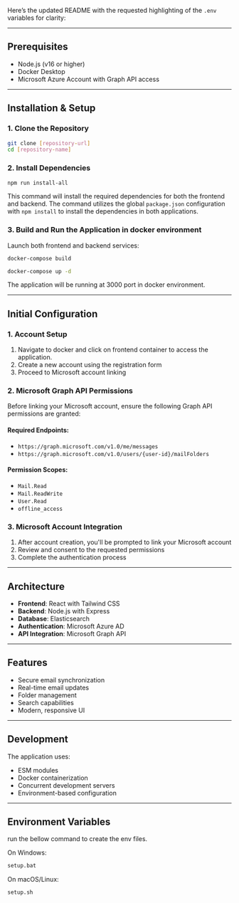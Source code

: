 Here’s the updated README with the requested highlighting of the `.env` variables for clarity:

---

## Prerequisites

- Node.js (v16 or higher)  
- Docker Desktop  
- Microsoft Azure Account with Graph API access  

---

## Installation & Setup  

### 1. Clone the Repository  

```bash
git clone [repository-url]  
cd [repository-name]
```  

### 2. Install Dependencies  

```bash
npm run install-all
```  
This command will install the required dependencies for both the frontend and backend. The command utilizes the global `package.json` configuration with `npm install` to install the dependencies in both applications.  

### 3. Build and Run the Application in docker environment 

Launch both frontend and backend services:  

```bash
docker-compose build

docker-compose up -d
```  
 

The application will be running at 3000 port in docker environment.

---

## Initial Configuration  

### 1. Account Setup  

1. Navigate to docker and click on frontend container to access the application.
2. Create a new account using the registration form  
3. Proceed to Microsoft account linking  

### 2. Microsoft Graph API Permissions  

Before linking your Microsoft account, ensure the following Graph API permissions are granted:  

#### Required Endpoints:  
- `https://graph.microsoft.com/v1.0/me/messages`  
- `https://graph.microsoft.com/v1.0/users/{user-id}/mailFolders`  

#### Permission Scopes:  
- `Mail.Read`  
- `Mail.ReadWrite`  
- `User.Read`  
- `offline_access`  

### 3. Microsoft Account Integration  

1. After account creation, you'll be prompted to link your Microsoft account  
2. Review and consent to the requested permissions  
3. Complete the authentication process  

---

## Architecture  

- **Frontend**: React with Tailwind CSS  
- **Backend**: Node.js with Express  
- **Database**: Elasticsearch  
- **Authentication**: Microsoft Azure AD  
- **API Integration**: Microsoft Graph API  

---

## Features  

- Secure email synchronization  
- Real-time email updates  
- Folder management  
- Search capabilities  
- Modern, responsive UI  

---

## Development  

The application uses:  
- ESM modules  
- Docker containerization  
- Concurrent development servers  
- Environment-based configuration  

---

## Environment Variables  

run the bellow command to create the env files.


On Windows:
```bash
setup.bat
```

On macOS/Linux:
```bash
setup.sh
```


